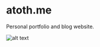 # atoth.me

Personal portfolio and blog website.

![alt text](https://github.com/[tothantonio]/[toth-portfolio]/app/[public]/website.png?raw=true)
